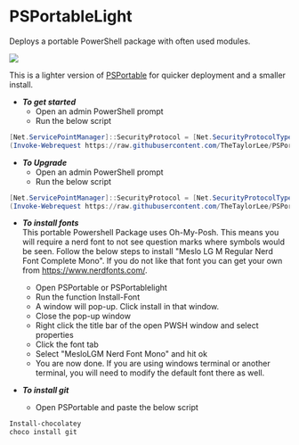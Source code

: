 # PSPortableLight

Deploys a portable PowerShell package with often used modules.

<p align="Left">
<a href="https://open.vscode.dev/TheTaylorLee/PSPortableLight"><img src="https://open.vscode.dev/badges/open-in-vscode.svg"></a>
</p>

This is a lighter version of [PSPortable](https://github.com/TheTaylorLee/PSPortable) for quicker deployment and a smaller install.



* *__To get started__*
  * Open an admin PowerShell prompt
  * Run the below script

```Powershell
[Net.ServicePointManager]::SecurityProtocol = [Net.SecurityProtocolType]::Tls12
(Invoke-Webrequest https://raw.githubusercontent.com/TheTaylorLee/PSPortableLight/main/Deploy-PSPortableLight.ps1 -usebasicparsing).content | Invoke-Expression
```

* *__To Upgrade__*
  * Open an admin PowerShell prompt
  * Run the below script

```Powershell
[Net.ServicePointManager]::SecurityProtocol = [Net.SecurityProtocolType]::Tls12
(Invoke-Webrequest https://raw.githubusercontent.com/TheTaylorLee/PSPortableLight/main/Invoke-VersionUpdate.ps1 -usebasicparsing).content | Invoke-Expression
```
* *__To install fonts__* \
  This portable Powershell Package uses Oh-My-Posh. This means you will require a nerd font to not see question marks where symbols would be seen. Follow the below steps to install "Meslo LG M Regular Nerd Font Complete Mono". If you do not like that font you can get your own from https://www.nerdfonts.com/.

  * Open PSPortable or PSPortablelight
  * Run the function Install-Font
  * A window will pop-up. Click install in that window.
  * Close the pop-up window
  * Right click the title bar of the open PWSH window and select properties
  * Click the font tab
  * Select "MesloLGM Nerd Font Mono" and hit ok
  * You are now done. If you are using windows terminal or another terminal, you will need to modify the default font there as well.

* *__To install git__*
  * Open PSPortable and paste the below script
```Powershell
Install-chocolatey
choco install git
